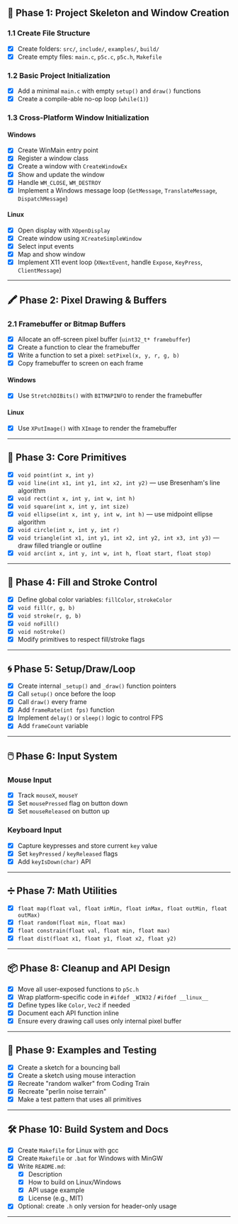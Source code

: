 ## 📁 Phase 1: Project Skeleton and Window Creation

### 1.1 Create File Structure
- [x] Create folders: `src/`, `include/`, `examples/`, `build/`
- [x] Create empty files: `main.c`, `p5c.c`, `p5c.h`, `Makefile`

### 1.2 Basic Project Initialization
- [x] Add a minimal `main.c` with empty `setup()` and `draw()` functions
- [x] Create a compile-able no-op loop (`while(1)`)

### 1.3 Cross-Platform Window Initialization
#### Windows
- [x] Create WinMain entry point
- [x] Register a window class
- [x] Create a window with `CreateWindowEx`
- [x] Show and update the window
- [x] Handle `WM_CLOSE`, `WM_DESTROY`
- [x] Implement a Windows message loop (`GetMessage`, `TranslateMessage`, `DispatchMessage`)

#### Linux
- [x] Open display with `XOpenDisplay`
- [x] Create window using `XCreateSimpleWindow`
- [x] Select input events
- [x] Map and show window
- [x] Implement X11 event loop (`XNextEvent`, handle `Expose`, `KeyPress`, `ClientMessage`)

---

## 🖍️ Phase 2: Pixel Drawing & Buffers

### 2.1 Framebuffer or Bitmap Buffers
- [x] Allocate an off-screen pixel buffer (`uint32_t* framebuffer`)
- [x] Create a function to clear the framebuffer
- [x] Write a function to set a pixel: `setPixel(x, y, r, g, b)`
- [x] Copy framebuffer to screen on each frame

#### Windows
- [x] Use `StretchDIBits()` with `BITMAPINFO` to render the framebuffer

#### Linux
- [x] Use `XPutImage()` with `XImage` to render the framebuffer

---

## 🧱 Phase 3: Core Primitives

- [x] `void point(int x, int y)`
- [x] `void line(int x1, int y1, int x2, int y2)` — use Bresenham's line algorithm
- [x] `void rect(int x, int y, int w, int h)`
- [x] `void square(int x, int y, int size)`
- [x] `void ellipse(int x, int y, int w, int h)` — use midpoint ellipse algorithm
- [x] `void circle(int x, int y, int r)`
- [x] `void triangle(int x1, int y1, int x2, int y2, int x3, int y3)` — draw filled triangle or outline
- [x] `void arc(int x, int y, int w, int h, float start, float stop)`

---

## 🎨 Phase 4: Fill and Stroke Control

- [x] Define global color variables: `fillColor`, `strokeColor`
- [x] `void fill(r, g, b)`
- [x] `void stroke(r, g, b)`
- [x] `void noFill()`
- [x] `void noStroke()`
- [x] Modify primitives to respect fill/stroke flags

---

## 🌀 Phase 5: Setup/Draw/Loop

- [x] Create internal `_setup()` and `_draw()` function pointers
- [x] Call `setup()` once before the loop
- [x] Call `draw()` every frame
- [x] Add `frameRate(int fps)` function
- [x] Implement `delay()` or `sleep()` logic to control FPS
- [x] Add `frameCount` variable

---

## 🖱️ Phase 6: Input System

### Mouse Input
- [x] Track `mouseX`, `mouseY`
- [x] Set `mousePressed` flag on button down
- [x] Set `mouseReleased` on button up

### Keyboard Input
- [x] Capture keypresses and store current `key` value
- [x] Set `keyPressed` / `keyReleased` flags
- [x] Add `keyIsDown(char)` API

---

## ➗ Phase 7: Math Utilities

- [x] `float map(float val, float inMin, float inMax, float outMin, float outMax)`
- [x] `float random(float min, float max)`
- [x] `float constrain(float val, float min, float max)`
- [x] `float dist(float x1, float y1, float x2, float y2)`

---

## 📦 Phase 8: Cleanup and API Design

- [x] Move all user-exposed functions to `p5c.h`
- [x] Wrap platform-specific code in `#ifdef _WIN32` / `#ifdef __linux__`
- [x] Define types like `Color`, `Vec2` if needed
- [x] Document each API function inline
- [x] Ensure every drawing call uses only internal pixel buffer

---

## 🧪 Phase 9: Examples and Testing

- [x] Create a sketch for a bouncing ball
- [x] Create a sketch using mouse interaction
- [x] Recreate "random walker" from Coding Train
- [x] Recreate "perlin noise terrain"
- [x] Make a test pattern that uses all primitives

---

## 🛠️ Phase 10: Build System and Docs

- [x] Create `Makefile` for Linux with gcc
- [x] Create `Makefile` or `.bat` for Windows with MinGW
- [x] Write `README.md`:
  - [x] Description
  - [x] How to build on Linux/Windows
  - [x] API usage example
  - [x] License (e.g., MIT)
- [x] Optional: create `.h` only version for header-only usage

---
